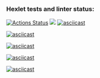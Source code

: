 ### Hexlet tests and linter status:
[![Actions Status](https://github.com/DimoonNazarov/python-project-49/actions/workflows/hexlet-check.yml/badge.svg)](https://github.com/DimoonNazarov/python-project-49/actions)
<a href="https://codeclimate.com/github/DimoonNazarov/python-project-49/maintainability"><img src="https://api.codeclimate.com/v1/badges/d35f755e152aade4d1fc/maintainability" /></a>
[![asciicast](https://asciinema.org/a/NPAV4pNiImobpBpyGaJFAvVoT.svg)](https://asciinema.org/a/NPAV4pNiImobpBpyGaJFAvVoT)


[![asciicast](https://asciinema.org/a/r6tyEjkQtojTMAiH0TBLJEcw3.svg)](https://asciinema.org/a/r6tyEjkQtojTMAiH0TBLJEcw3)


[![asciicast](https://asciinema.org/a/dvlTHLvp1dVIB7LvswvwjOG6l)](https://asciinema.org/a/dvlTHLvp1dVIB7LvswvwjOG6l)

[![asciicast](https://asciinema.org/a/7sH7nr1pZrjUJWLy5ICdTZbPZ)](https://asciinema.org/a/7sH7nr1pZrjUJWLy5ICdTZbPZ)

[![asciicast](https://asciinema.org/a/94YiNt0Up2JhzEGN9iwAHmyai)](https://asciinema.org/a/94YiNt0Up2JhzEGN9iwAHmyai)
